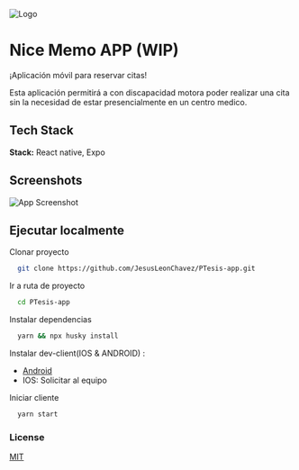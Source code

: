 ![Logo](https://dev-to-uploads.s3.amazonaws.com/uploads/articles/th5xamgrr6se0x5ro4g6.png)

# Nice Memo APP (WIP)

¡Aplicación móvil para reservar citas!

Esta aplicación permitirá a con discapacidad motora poder realizar una cita sin la necesidad de estar presencialmente en un centro medico.

## Tech Stack

**Stack:** React native, Expo

## Screenshots

![App Screenshot]()

## Ejecutar localmente

Clonar proyecto

```bash
  git clone https://github.com/JesusLeonChavez/PTesis-app.git
```

Ir a ruta de proyecto

```bash
  cd PTesis-app
```

Instalar dependencias

```bash
  yarn && npx husky install
```

Instalar dev-client(IOS & ANDROID) : 

- [Android](https://expo.dev/accounts/kioshi.okamoto/projects/nice-memo/builds/ae28526e-d243-4849-a914-79d7d647b4fa/)
- IOS: Solicitar al equipo


Iniciar cliente

```bash
  yarn start
```

### License

[MIT](https://choosealicense.com/licenses/mit/)
